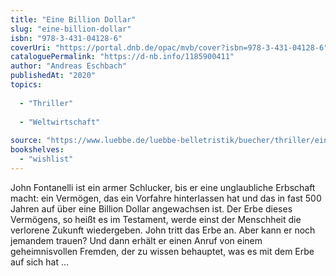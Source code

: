 ```yaml
---
title: "Eine Billion Dollar"
slug: "eine-billion-dollar"
isbn: "978-3-431-04128-6"
coverUri: "https://portal.dnb.de/opac/mvb/cover?isbn=978-3-431-04128-6"
cataloguePermalink: "https://d-nb.info/1185900411"
author: "Andreas Eschbach"
publishedAt: "2020"
topics:
  
  - "Thriller"
    
  - "Weltwirtschaft"
    
source: "https://www.luebbe.de/luebbe-belletristik/buecher/thriller/eine-billion-dollar/id_10217806"
bookshelves: 
  - "wishlist"
---
```

John Fontanelli ist ein armer Schlucker, bis er eine unglaubliche Erbschaft 
macht: ein Vermögen, das ein Vorfahre hinterlassen hat und das in fast 500 
Jahren auf über eine Billion Dollar angewachsen ist. Der Erbe dieses 
Vermögens, so heißt es im Testament, werde einst der Menschheit die verlorene 
Zukunft wiedergeben. John tritt das Erbe an. Aber kann er noch jemandem 
trauen? Und dann erhält er einen Anruf von einem geheimnisvollen Fremden, der 
zu wissen behauptet, was es mit dem Erbe auf sich hat ...
